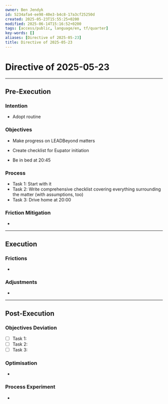 ```yaml
---
owner: Ben Jendyk
id: 5234afa4-ee98-40e3-b4c8-17a3cf25250d
created: 2025-05-23T15:55:25+0200
modified: 2025-06-14T15:16:52+0200
tags: [access/public, language/en, tf/quarter]
key-words: []
aliases: [Directive of 2025-05-23]
title: Directive of 2025-05-23
---
```


# Directive of 2025-05-23

---

## Pre-Execution

### Intention
<!-- What broader chief aim do you want to focus on today? -->
- Adopt routine 

### Objectives
<!-- Most critical task 1 – outcome-driven, not just an activity. -->
- Make progress on LEADBeyond matters
<!-- Most critical task 2 – make it concrete and measurable. -->
- Create checklist for Eupator initiation
<!-- Most critical task 3 – must fit within the day’s execution capacity. -->
-  Be in bed at 20:45

### Process
<!-- How will this be executed most efficiently? E.g., deep work session, batching tasks, specific tool usage. -->
- Task 1: Start with it
- Task 2: Write comprehensive checklist covering everything surrounding the matter (with assumptions, too)
- Task 3: Drive home at 20:00

### Friction Mitigation
<!-- What are the biggest risks to focus/execution today? E.g., distractions, decision fatigue, overplanning. -->
- 

---

## Execution

### Frictions
<!-- What slowed execution today? E.g., distractions, over-perfection, slow decision-making, unexpected blockers. -->
- 

### Adjustments
<!-- What tweaks were made mid-day to maintain efficiency? Only note direct changes to process. -->
- 

---

## Post-Execution

### Objectives Deviation
<!-- Did execution match expectation? If not, what caused deviation? -->
- [ ] Task 1:
- [ ] Task 2:  
- [ ] Task 3:  

### Optimisation
<!-- What execution inefficiency should be addressed tomorrow? Focus on a single high-leverage improvement. -->
- 

### Process Experiment
<!-- What **one small tweak** will be tested tomorrow to refine execution? Keep it experimental and specific. -->
- 